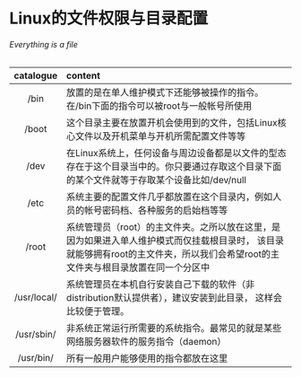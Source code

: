 # Linux的文件权限与目录配置
###### Everything is a file
|   catalogue |content                                                                                                                                                 |
|:-----------:|:-------------------------------------------------------------------------------------------------------------------------------------------------------|
|    /bin     | 放置的是在单人维护模式下还能够被操作的指令。 在/bin下面的指令可以被root与一般帐号所使用                                                                             |
|    /boot    | 这个目录主要在放置开机会使用到的文件，包括Linux核心文件以及开机菜单与开机所需配置文件等等                                                                            |
|    /dev     | 在Linux系统上，任何设备与周边设备都是以文件的型态存在于这个目录当中的。你只要通过存取这个目录下面的某个文件就等于存取某个设备比如/dev/null                                  |
|    /etc     | 系统主要的配置文件几乎都放置在这个目录内，例如人员的帐号密码档、各种服务的启始档等等                                                                                 |
|    /root    | 系统管理员（root）的主文件夹。之所以放在这里，是因为如果进入单人维护模式而仅挂载根目录时， 该目录就能够拥有root的主文件夹，所以我们会希望root的主文件夹与根目录放置在同一个分区中  |
| /usr/local/ | 系统管理员在本机自行安装自己下载的软件（非distribution默认提供者），建议安装到此目录， 这样会比较便于管理。                                                             |
| /usr/sbin/  | 非系统正常运行所需要的系统指令。最常见的就是某些网络服务器软件的服务指令（daemon）                                                                                  |
|  /usr/bin/  | 所有一般用户能够使用的指令都放在这里                                                                                                                         |
